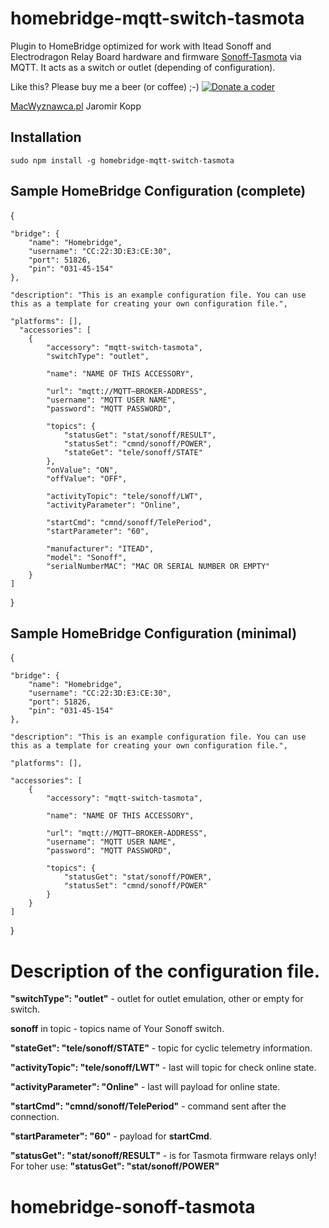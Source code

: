 # homebridge-mqtt-switch-tasmota

Plugin to HomeBridge optimized for work with Itead Sonoff and Electrodragon Relay Board hardware and firmware [Sonoff-Tasmota](https://github.com/arendst/Sonoff-Tasmota) via MQTT. It acts as a switch or outlet (depending of configuration).

Like this? Please buy me a beer (or coffee)  ;-) <a href="https://www.paypal.com/cgi-bin/webscr?cmd=_s-xclick&amp;hosted_button_id=CK56Q7SFHEHSW"><img src="http://macwyznawca.pl/donate-paypal2.png" alt="Donate a coder" data-canonical-src="http://macwyznawca.pl/donate-paypal.svg" style="max-width:100%;"></a>

[MacWyznawca.pl](http://macwyznawca.pl) Jaromir Kopp

Installation
--------------------
    sudo npm install -g homebridge-mqtt-switch-tasmota

Sample HomeBridge Configuration (complete)
--------------------
 {

    "bridge": {
        "name": "Homebridge",
        "username": "CC:22:3D:E3:CE:30",
        "port": 51826,
        "pin": "031-45-154"
    },
    
    "description": "This is an example configuration file. You can use this as a template for creating your own configuration file.",
	
    "platforms": [],
	  "accessories": [
	    {
			"accessory": "mqtt-switch-tasmota",
			"switchType": "outlet",
		
			"name": "NAME OF THIS ACCESSORY",
		
			"url": "mqtt://MQTT–BROKER-ADDRESS",
			"username": "MQTT USER NAME",
			"password": "MQTT PASSWORD",
		
			"topics": {
				"statusGet": "stat/sonoff/RESULT",
				"statusSet": "cmnd/sonoff/POWER",
				"stateGet": "tele/sonoff/STATE"
			},
			"onValue": "ON",
			"offValue": "OFF",
		
			"activityTopic": "tele/sonoff/LWT",
	        "activityParameter": "Online",
        
			"startCmd": "cmnd/sonoff/TelePeriod",
			"startParameter": "60",
			
			"manufacturer": "ITEAD",
			"model": "Sonoff",
			"serialNumberMAC": "MAC OR SERIAL NUMBER OR EMPTY"
		}
	]
}

Sample HomeBridge Configuration (minimal)
--------------------
{
	
    "bridge": {
        "name": "Homebridge",
        "username": "CC:22:3D:E3:CE:30",
        "port": 51826,
        "pin": "031-45-154"
    },
    
    "description": "This is an example configuration file. You can use this as a template for creating your own configuration file.",
	
    "platforms": [],
	
	"accessories": [
	    {
			"accessory": "mqtt-switch-tasmota",
		
			"name": "NAME OF THIS ACCESSORY",
		
			"url": "mqtt://MQTT–BROKER-ADDRESS",
			"username": "MQTT USER NAME",
			"password": "MQTT PASSWORD",
		
			"topics": {
				"statusGet": "stat/sonoff/POWER",
				"statusSet": "cmnd/sonoff/POWER"
			}
		}
	]
}


# Description of the configuration file.

**"switchType": "outlet"** - outlet for outlet emulation, other or empty for switch.

**sonoff** in topic - topics name of Your Sonoff switch.

**"stateGet": "tele/sonoff/STATE"** - topic for cyclic telemetry information.

**"activityTopic": "tele/sonoff/LWT"** - last will topic for check online state.

**"activityParameter": "Online"** - last will payload for online state.

**"startCmd": "cmnd/sonoff/TelePeriod"** -  command sent after the connection.

**"startParameter": "60"** - payload for **startCmd**.

**"statusGet": "stat/sonoff/RESULT"** - is for Tasmota firmware relays only! For toher use: **"statusGet": "stat/sonoff/POWER"**

# homebridge-sonoff-tasmota
